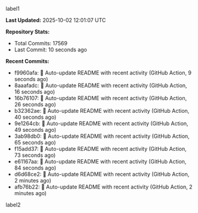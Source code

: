 
label1 
<!-- ACTIVITY_START -->
**Last Updated:** 2025-10-02 12:01:07 UTC

**Repository Stats:**
- Total Commits: 17569
- Last Commit: 10 seconds ago

**Recent Commits:**
- f9960afa: 🤖 Auto-update README with recent activity (GitHub Action, 9 seconds ago)
- 8aaafadc: 🤖 Auto-update README with recent activity (GitHub Action, 16 seconds ago)
- 16b76107: 🤖 Auto-update README with recent activity (GitHub Action, 26 seconds ago)
- b32362ae: 🤖 Auto-update README with recent activity (GitHub Action, 40 seconds ago)
- 9e1264cb: 🤖 Auto-update README with recent activity (GitHub Action, 49 seconds ago)
- 3ab98db0: 🤖 Auto-update README with recent activity (GitHub Action, 65 seconds ago)
- f15add37: 🤖 Auto-update README with recent activity (GitHub Action, 73 seconds ago)
- e61167aa: 🤖 Auto-update README with recent activity (GitHub Action, 84 seconds ago)
- d6d68ce2: 🤖 Auto-update README with recent activity (GitHub Action, 2 minutes ago)
- afb76b22: 🤖 Auto-update README with recent activity (GitHub Action, 2 minutes ago)
<!-- ACTIVITY_END -->

label2
